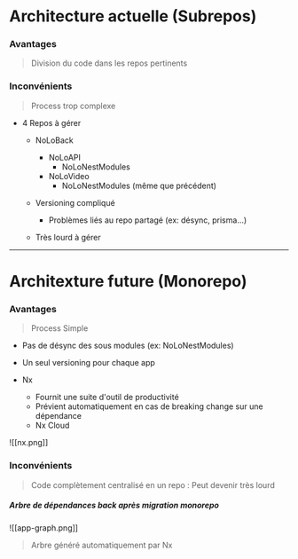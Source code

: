 # Architecture actuelle (Subrepos)

### Avantages

> Division du code dans les repos pertinents

### Inconvénients

> Process trop complexe

- 4 Repos à gérer

	- NoLoBack
		- NoLoAPI
			- NoLoNestModules
		- NoLoVideo
			- NoLoNestModules (même que précédent)

	- Versioning compliqué
		- Problèmes liés au repo partagé (ex: désync, prisma...)

	- Très lourd à gérer 

------

# Architexture future (Monorepo)

### Avantages

> Process Simple

- Pas de désync des sous modules (ex: NoLoNestModules)
- Un seul versioning pour chaque app

- Nx
	- Fournit une suite d'outil de productivité
	- Prévient automatiquement en cas de breaking change sur une dépendance
	- Nx Cloud

![[nx.png]]

### Inconvénients

> Code complètement centralisé en un repo : Peut devenir très lourd

##### Arbre de dépendances back après migration monorepo

![[app-graph.png]]
> Arbre généré automatiquement par Nx

